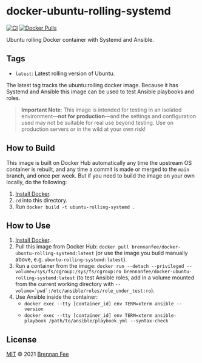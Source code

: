 # docker-ubuntu-rolling-systemd

[![CI](https://github.com/brennanfee/docker-ubuntu-rolling-systemd/workflows/Build/badge.svg?branch=main&event=push)](https://github.com/brennanfee/docker-ubuntu-rolling-systemd/actions?query=workflow%3ABuild)
[![Docker Pulls](https://img.shields.io/docker/pulls/brennanfee/docker-ubuntu-rolling-systemd)](https://hub.docker.com/r/brennanfee/docker-ubuntu-rolling-systemd/)

Ubuntu rolling Docker container with Systemd and Ansible.

## Tags

- `latest`: Latest rolling version of Ubuntu.

The latest tag tracks the ubuntu:rolling docker image. Because it has Systemd and Ansible this image
can be used to test Ansible playbooks and roles.

> **Important Note**: This image is intended for testing in an isolated environment—**not for
> production**—and the settings and configuration used may not be suitable for real use beyond
> testing. Use on production servers or in the wild at your own risk!

## How to Build

This image is built on Docker Hub automatically any time the upstream OS container is rebuilt, and
any time a commit is made or merged to the `main` branch, and once per week. But if you need to
build the image on your own locally, do the following:

1. [Install Docker](https://docs.docker.com/install/).
2. `cd` into this directory.
3. Run `docker build -t ubuntu-rolling-systemd .`

## How to Use

1. [Install Docker](https://docs.docker.com/engine/installation/).
2. Pull this image from Docker Hub: `docker pull brennanfee/docker-ubuntu-rolling-systemd:latest`
   (or use the image you build manually above, e.g. `ubuntu-rolling-systemd:latest`).
3. Run a container from the image:
   `docker run --detach --privileged --volume=/sys/fs/cgroup:/sys/fs/cgroup:ro brennanfee/docker-ubuntu-rolling-systemd:latest`
   (to test Ansible roles, add in a volume mounted from the current working directory with
   `` --volume=`pwd`:/etc/ansible/roles/role_under_test:ro ``).
4. Use Ansible inside the container:
   - `docker exec --tty [container_id] env TERM=xterm ansible --version`
   - `docker exec --tty [container_id] env TERM=xterm ansible-playbook /path/to/ansible/playbook.yml --syntax-check`

## License

[MIT](license.md) © 2021 [Brennan Fee](https://github.com/brennanfee)
